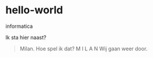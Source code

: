 # hello-world
informatica

Ik sta hier naast?
>Milan.
Hoe spel ik dat?
> M I L A N
Wij gaan weer door.
